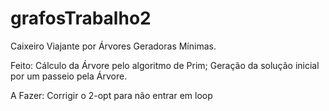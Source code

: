 # grafosTrabalho2
Caixeiro Viajante por Árvores Geradoras Mínimas.

Feito: Cálculo da Árvore pelo algoritmo de Prim; Geração da solução inicial por um passeio pela Árvore.

A Fazer: Corrigir o 2-opt para não entrar em loop
